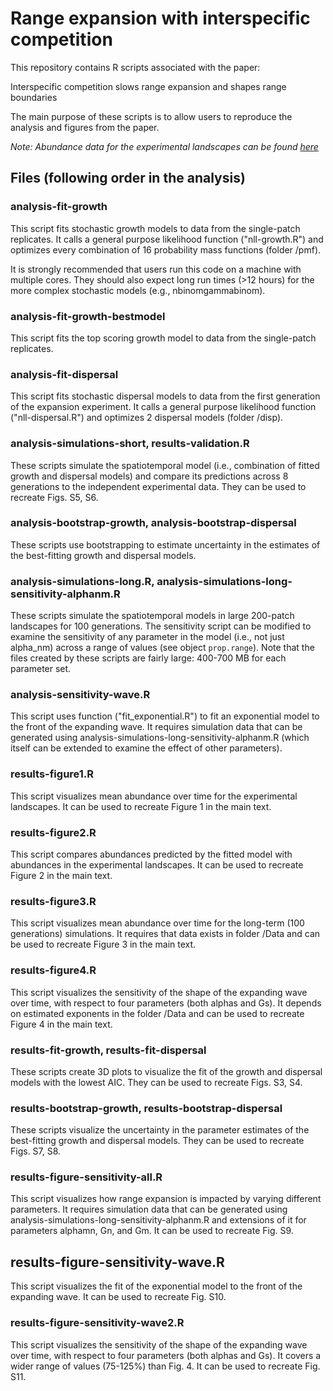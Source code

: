 # Range expansion with interspecific competition

This repository contains R scripts associated with the paper:

Interspecific competition slows range expansion and shapes range boundaries

The main purpose of these scripts is to allow users to reproduce the analysis and figures from the paper.

*Note: Abundance data for the experimental landscapes can be found [here](/Data/data-counts.csv)*

## Files (following order in the analysis)

### analysis-fit-growth

This script fits stochastic growth models to data from the single-patch replicates. It calls a general purpose likelihood function ("nll-growth.R") and optimizes every combination of 16 probability mass functions (folder /pmf). 

It is strongly recommended that users run this code on a machine with multiple cores. They should also expect long run times (>12 hours) for the more complex stochastic models (e.g., nbinomgammabinom).

### analysis-fit-growth-bestmodel

This script fits the top scoring growth model to data from the single-patch replicates.

### analysis-fit-dispersal

This script fits stochastic dispersal models to data from the first generation of the expansion experiment. It calls a general purpose likelihood function ("nll-dispersal.R") and optimizes 2 dispersal models (folder /disp). 

### analysis-simulations-short, results-validation.R

These scripts simulate the spatiotemporal model (i.e., combination of fitted growth and dispersal models) and compare its predictions across 8 generations to the independent experimental data. They can be used to recreate Figs. S5, S6.

### analysis-bootstrap-growth, analysis-bootstrap-dispersal

These scripts use bootstrapping to estimate uncertainty in the estimates of the best-fitting growth and dispersal models.

### analysis-simulations-long.R, analysis-simulations-long-sensitivity-alphanm.R

These scripts simulate the spatiotemporal models in large 200-patch landscapes for 100 generations. The sensitivity script can be modified to examine the sensitivity of any parameter in the model (i.e., not just alpha_nm) across a range of values (see object `prop.range`). Note that the files created by these scripts are fairly large: 400-700 MB for each parameter set.

### analysis-sensitivity-wave.R

This script uses function ("fit_exponential.R") to fit an exponential model to the front of the expanding wave. It requires simulation data that can be generated using analysis-simulations-long-sensitivity-alphanm.R (which itself can be extended to examine the effect of other parameters). 

### results-figure1.R

This script visualizes mean abundance over time for the experimental landscapes. It can be used to recreate Figure 1 in the main text.

### results-figure2.R

This script compares abundances predicted by the fitted model with abundances in the experimental landscapes. It can be used to recreate Figure 2 in the main text.

### results-figure3.R

This script visualizes mean abundance over time for the long-term (100 generations) simulations. It requires that data exists in folder /Data and can be used to recreate Figure 3 in the main text.

### results-figure4.R

This script visualizes the sensitivity of the shape of the expanding wave over time, with respect to four parameters (both alphas and Gs). It depends on estimated exponents in the folder /Data and can be used to recreate Figure 4 in the main text.

### results-fit-growth, results-fit-dispersal

These scripts create 3D plots to visualize the fit of the growth and dispersal models with the lowest AIC. They can be used to recreate Figs. S3, S4.

### results-bootstrap-growth, results-bootstrap-dispersal

These scripts visualize the uncertainty in the parameter estimates of the best-fitting growth and dispersal models. They can be used to recreate Figs. S7, S8.

### results-figure-sensitivity-all.R

This script visualizes how range expansion is impacted by varying different parameters. It requires simulation data that can be generated using analysis-simulations-long-sensitivity-alphanm.R and extensions of it for parameters alphamn, Gn, and Gm. It can be used to recreate Fig. S9.

## results-figure-sensitivity-wave.R

This script visualizes the fit of the exponential model to the front of the expanding wave. It can be used to recreate Fig. S10.

### results-figure-sensitivity-wave2.R

This script visualizes the sensitivity of the shape of the expanding wave over time, with respect to four parameters (both alphas and Gs). It covers a wider range of values (75-125%) than Fig. 4. It can be used to recreate Fig. S11.
